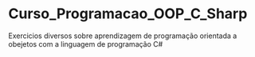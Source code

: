 # Curso_Programacao_OOP_C_Sharp
Exercicios diversos sobre aprendizagem de programação orientada a obejetos com a linguagem de programação C#
